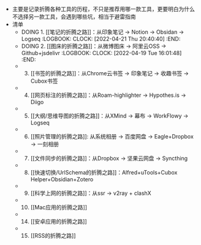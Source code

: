 - 主要是记录折腾各种工具的历程，不只是推荐用哪一款工具，更要明白为什么不选择另一款工具，会遇到哪些坑，相当于避雷指南
- 清单
	- DOING 1. [[笔记的折腾之路]]：从印象笔记 -> Notion -> Obsidan -> Logseq
	  :LOGBOOK:
	  CLOCK: [2022-04-21 Thu 20:40:40]
	  :END:
	- DOING 2. [[图床的折腾之路]]：从微博图床 -> 阿里云OSS -> Github+jsdelivr
	  :LOGBOOK:
	  CLOCK: [2022-04-19 Tue 16:01:48]
	  :END:
	- 3. [[书签的折腾之路]]：从Chrome云书签 -> 印象笔记 -> 收趣书签 -> Cubox书签
	- 4. [[网页标注的折腾之路]]：从Roam-highlighter -> Hypothes.is -> Diigo
	- 5. [[大纲/思维导图的折腾之路]]：从XMind -> 幕布 -> WorkFlowy -> Logseq
	- 6. [[照片管理的折腾之路]]: 从系统相册 -> 百度网盘 -> Eagle+Dropbox -> 一刻相册
	- 7. [[文件同步的折腾之路]]：从Dropbox -> 坚果云网盘 -> Syncthing
	- 8. [[快速切换/UrlSchema的折腾之路]]：Alfred+uTools+Cubox Helper+Obsidian+Zotero
	- 9. [[科学上网的折腾之路]]：从ssr -> v2ray + clashX
	- 10. [[Mac应用的折腾之路]]
	- 14. [[安卓应用的折腾之路]]
	- 15. [[RSS的折腾之路]]